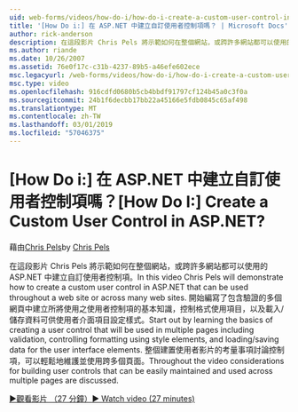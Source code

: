 ```yaml
---
uid: web-forms/videos/how-do-i/how-do-i-create-a-custom-user-control-in-aspnet
title: '[How Do i:] 在 ASP.NET 中建立自訂使用者控制項嗎？ | Microsoft Docs'
author: rick-anderson
description: 在這段影片 Chris Pels 將示範如何在整個網站，或跨許多網站都可以使用的 ASP.NET 中建立自訂使用者控制項。 Sta...
ms.author: riande
ms.date: 10/26/2007
ms.assetid: 76e0f17c-c31b-4237-89b5-a46efe602ece
msc.legacyurl: /web-forms/videos/how-do-i/how-do-i-create-a-custom-user-control-in-aspnet
msc.type: video
ms.openlocfilehash: 916cdfd0680b5cb4bbdf91797cf124b45a0c3f0a
ms.sourcegitcommit: 24b1f6decbb17bb22a45166e5fdb0845c65af498
ms.translationtype: MT
ms.contentlocale: zh-TW
ms.lasthandoff: 03/01/2019
ms.locfileid: "57046375"
---
```

<a name="how-do-i--create-a-custom-user-control-in-aspnet"></a><span data-ttu-id="a5de3-105">[How Do i:] 在 ASP.NET 中建立自訂使用者控制項嗎？</span><span class="sxs-lookup"><span data-stu-id="a5de3-105">[How Do I:]  Create a Custom User Control in ASP.NET?</span></span>
====================
<span data-ttu-id="a5de3-106">藉由[Chris Pels](https://twitter.com/chrispels)</span><span class="sxs-lookup"><span data-stu-id="a5de3-106">by [Chris Pels](https://twitter.com/chrispels)</span></span>

<span data-ttu-id="a5de3-107">在這段影片 Chris Pels 將示範如何在整個網站，或跨許多網站都可以使用的 ASP.NET 中建立自訂使用者控制項。</span><span class="sxs-lookup"><span data-stu-id="a5de3-107">In this video Chris Pels will demonstrate how to create a custom user control in ASP.NET that can be used throughout a web site or across many web sites.</span></span> <span data-ttu-id="a5de3-108">開始編寫了包含驗證的多個網頁中建立所將使用之使用者控制項的基本知識，控制格式使用項目，以及載入/儲存資料可供使用者介面項目設定樣式。</span><span class="sxs-lookup"><span data-stu-id="a5de3-108">Start out by learning the basics of creating a user control that will be used in multiple pages including validation, controlling formatting using style elements, and loading/saving data for the user interface elements.</span></span> <span data-ttu-id="a5de3-109">整個建置使用者影片的考量事項討論控制項，可以輕鬆地維護並使用跨多個頁面。</span><span class="sxs-lookup"><span data-stu-id="a5de3-109">Throughout the video considerations for building user controls that can be easily maintained and used across multiple pages are discussed.</span></span>

[<span data-ttu-id="a5de3-110">&#9654;觀看影片 （27 分鐘）</span><span class="sxs-lookup"><span data-stu-id="a5de3-110">&#9654; Watch video (27 minutes)</span></span>](https://channel9.msdn.com/Blogs/ASP-NET-Site-Videos/how-do-i-create-a-custom-user-control-in-aspnet)
